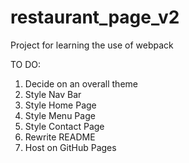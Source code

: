 # restaurant_page_v2
Project for learning the use of webpack

TO DO: 
1. Decide on an overall theme
2. Style Nav Bar
3. Style Home Page
4. Style Menu Page
5. Style Contact Page
6. Rewrite README
7. Host on GitHub Pages